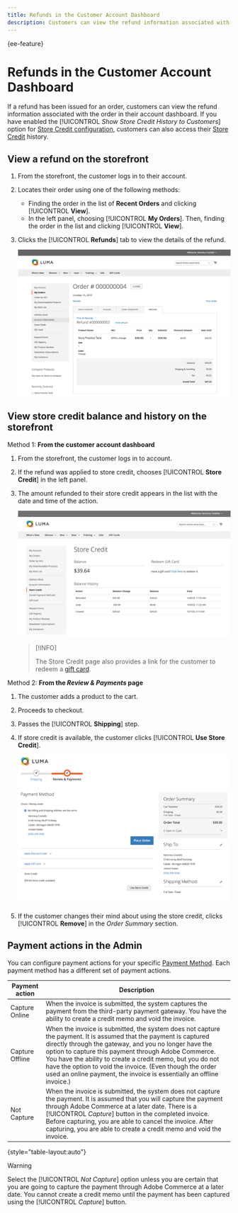 ```yaml
---
title: Refunds in the Customer Account Dashboard
description: Customers can view the refund information associated with the order in their Customer Account Dashboard.
---
```


{ee-feature}

# Refunds in the Customer Account Dashboard

If a refund has been issued for an order, customers can view the refund information associated with the order in their account dashboard. If you have enabled the [!UICONTROL _Show Store Credit History to Customers_] option for [Store Credit configuration](../customers/credit-configure.md), customers can also access their [Store Credit](../customers/store-credit.md) history.

## View a refund on the storefront

1. From the storefront, the customer logs in to their account.

1. Locates their order using one of the following methods:

   * Finding the order in the list of **Recent Orders** and clicking [!UICONTROL **View**].
   * In the left panel, choosing [!UICONTROL **My Orders**]. Then, finding the order in the list and clicking [!UICONTROL **View**].

1. Clicks the [!UICONTROL **Refunds**] tab to view the details of the refund.

   ![Refund detail on the storefront](assets/customer-account-order-refunds.png)

## View store credit balance and history on the storefront

Method 1: **From the customer account dashboard**

1. From the storefront, the customer logs in to account.

1. If the refund was applied to store credit, chooses [!UICONTROL **Store Credit**] in the left panel.

1. The amount refunded to their store credit appears in the list with the date and time of the action.

   ![Amount refunded to store credit](assets/customer-account-store-credit.png)

   >[!INFO]
   >
   > The Store Credit page also provides a link for the customer to redeem a [gift card](../customers/account-dashboard-gift-cards.md).

Method 2: **From the _Review & Payments_ page**

1. The customer adds a product to the cart.

1. Proceeds to checkout.

1. Passes the [!UICONTROL **Shipping**] step.

1. If store credit is available, the customer clicks [!UICONTROL **Use Store Credit**].

   ![Store Credit from Review & Payments page](assets/customer-account-order-refund-from-checkout.png)

1. If the customer changes their mind about using the store credit, clicks [!UICONTROL **Remove**] in the _Order Summary_ section.

## Payment actions in the Admin

You can configure payment actions for your specific [Payment Method](https://docs.magento.com/user-guide/configuration/sales/payment-methods.html). Each payment method has a different set of payment actions.

|Payment action |Description|
|--- |---|
|Capture Online |When the invoice is submitted, the system captures the payment from the third-party payment gateway. You have the ability to create a credit memo and void the invoice.
|Capture Offline |When the invoice is submitted, the system does not capture the payment. It is assumed that the payment is captured directly through the gateway, and you no longer have the option to capture this payment through Adobe Commerce. You have the ability to create a credit memo, but you do not have the option to void the invoice. (Even though the order used an online payment, the invoice is essentially an offline invoice.)|
|Not Capture |When the invoice is submitted, the system does not capture the payment. It is assumed that you will capture the payment through Adobe Commerce at a later date. There is a [!UICONTROL _Capture_] button in the completed invoice. Before capturing, you are able to cancel the invoice. After capturing, you are able to create a credit memo and void the invoice.|

{style="table-layout:auto"}

>[!WARNING]
>
> Select the [!UICONTROL _Not Capture_] option unless you are certain that you are going to capture the payment through Adobe Commerce at a later date. You cannot create a credit memo until the payment has been captured using the [!UICONTROL _Capture_] button.
